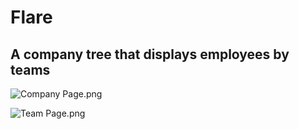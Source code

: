 # Flare
## A company tree that displays employees by teams

![Company Page.png](D:\Coding\Flare\images\CompanyPage.png)

![Team Page.png](D:\Coding\Flare\images\TeamPage.png)
